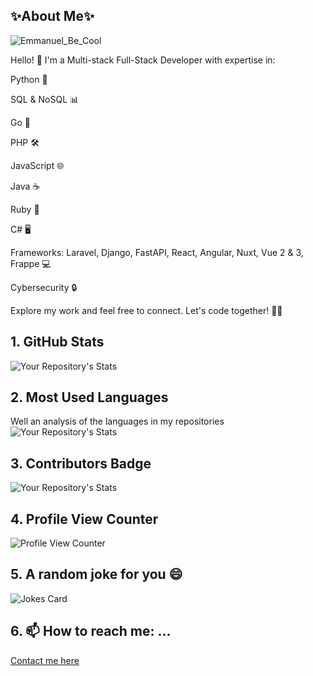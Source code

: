 ## ✨About Me✨

![Emmanuel_Be_Cool](https://github.com/Emmanuel1017/Emmanuel1017/assets/41972019/1f99878a-ed31-4dad-a1ae-6bed6792ed04)



Hello! 👋 I'm a Multi-stack  Full-Stack Developer with expertise in:

Python 🐍

SQL & NoSQL 📊

Go 🚀

PHP 🛠️

JavaScript 🌐

Java ☕

Ruby 💎

C# 🖥️


Frameworks: Laravel, Django, FastAPI, React, Angular, Nuxt, Vue 2 & 3, Frappe 💻

Cybersecurity 🔒

Explore my work and feel free to connect. Let's code together! 🚀🌟






## 1. GitHub Stats
![Your Repository's Stats](https://github-readme-stats.vercel.app/api?username=Emmanuel1017&show_icons=true)
## 2. Most Used Languages
Well an analysis of the languages in my repositories
<br/>
![Your Repository's Stats](https://github-readme-stats.vercel.app/api/top-langs/?username=Emmanuel1017&theme=blue-green)
## 3. Contributors Badge
![Your Repository's Stats](https://contrib.rocks/image?repo=Emmanuel1017/Emmanuel1017)
## 4. Profile View Counter
![Profile View Counter](https://komarev.com/ghpvc/?username=Emmanuel1017)
## 5. A random joke for you 😄
![Jokes Card](https://readme-jokes.vercel.app/api)
## 6.  📫 How to reach me: ...
<a href="https://emmanuel.cariboudevs.com/"> Contact me here </a>




<!--
**Emmanuel1017/Emmanuel1017** is a ✨ _special_ ✨ repository because its `README.md` (this file) appears on your GitHub profile.

Here are some ideas to get you started:

- 🔭 I’m currently working on ...
- 🌱 I’m currently learning ...
- 👯 I’m looking to collaborate on ...
- 🤔 I’m looking for help with ...
- 💬 Ask me about ...
- 📫 How to reach me: ...
- 😄 Pronouns: ...
- ⚡ Fun fact: ...
-->

